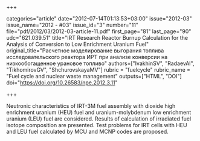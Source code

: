 +++

categories="article"
date="2012-07-14T01:13:53+03:00"
issue="2012-03"
issue_name="2012 - #03"
issue_id="3"
number="11"
file="pdf/2012/03/2012-03-article-11.pdf"
first_page="81"
last_page="90"
udc="621.039.51"
title="IRT Research Reactor Burnup Calculation for the Analysis of Conversion to Low Enrichment Uranium Fuel"
original_title="Расчетное моделирование выгорания топлива исследовательского реактора ИРТ при анализе конверсии на низкообогащенное урановое топливо"
authors=["IvakhinSV", "RadaevAI", "TikhomirovGV", "ShchurovskayaMV"]
rubric = "fuelcycle"
rubric_name = "Fuel cycle and nuclear waste management"
outputs=["HTML", "DOI"]
doi="https://doi.org/10.26583/npe.2012.3.11"

+++

Neutronic characteristics of IRT-3M fuel assembly with dioxide high enrichment uranium (HEU) fuel and uranium-molybdenum low enrichment uranium (LEU) fuel are considered. Results of calculation of irradiated fuel isotope composition are presented. Test problems for IRT cells with HEU and LEU fuel calculated by MCU and MCNP codes are proposed.